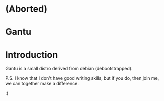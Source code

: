 # (Aborted)
# Gantu

# Introduction
Gantu is a small distro derived from debian (debootstrapped).


P.S. I know that I don't have good writing skills, but if you do, then join me, we can together make a difference. 

:)
